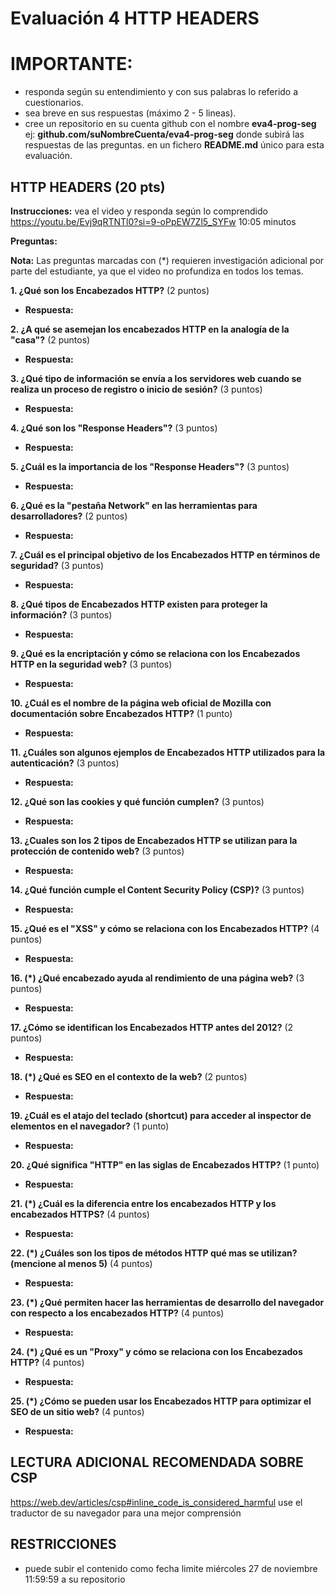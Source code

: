 # Evaluación 4 HTTP HEADERS

# IMPORTANTE:
- responda según su entendimiento y con sus palabras lo referido a cuestionarios. 
- sea breve en sus respuestas (máximo 2 - 5 lineas).
- cree un repositorio en su cuenta github con el nombre
**eva4-prog-seg** ej: **github.com/suNombreCuenta/eva4-prog-seg** donde subirá las respuestas de las preguntas.
en un fichero **README.md** único para esta evaluación.


##  HTTP HEADERS (20 pts)
**Instrucciones:** 
vea el video y responda según lo comprendido
https://youtu.be/Evj9qRTNTl0?si=9-oPpEW7Zl5_SYFw
10:05 minutos

**Preguntas:**

**Nota:** Las preguntas marcadas con (*) requieren investigación adicional por parte del estudiante, ya que el video no profundiza en todos los temas. 

**1. ¿Qué son los Encabezados HTTP?** (2 puntos)
*  **Respuesta:** 

**2. ¿A qué se asemejan los encabezados HTTP en la analogía de la "casa"?** (2 puntos)
*  **Respuesta:** 

**3. ¿Qué tipo de información se envía a los servidores web cuando se realiza un proceso de registro o inicio de sesión?** (3 puntos)
*  **Respuesta:** 

**4. ¿Qué son los "Response Headers"?** (3 puntos)
*  **Respuesta:** 

**5. ¿Cuál es la importancia de los "Response Headers"?** (3 puntos)
*  **Respuesta:** 

**6. ¿Qué es la "pestaña Network" en las herramientas para desarrolladores?** (2 puntos)
*  **Respuesta:** 

**7. ¿Cuál es el principal objetivo de los Encabezados HTTP en términos de seguridad?** (3 puntos)
*  **Respuesta:** 

**8. ¿Qué tipos de Encabezados HTTP existen para proteger la información?** (3 puntos)
*  **Respuesta:** 

**9. ¿Qué es la encriptación y cómo se relaciona con los Encabezados HTTP en la seguridad web?** (3 puntos)
*  **Respuesta:** 

**10. ¿Cuál es el nombre de la página web oficial de Mozilla con documentación sobre Encabezados HTTP?** (1 punto)
*  **Respuesta:** 

**11.  ¿Cuáles son algunos ejemplos de Encabezados HTTP utilizados para la autenticación?** (3 puntos)
*  **Respuesta:** 

**12.  ¿Qué son las cookies y qué función cumplen?** (3 puntos)
*  **Respuesta:** 

**13.  ¿Cuales son los 2 tipos de Encabezados HTTP se utilizan para la protección de contenido web?** (3 puntos)
*  **Respuesta:** 

**14.  ¿Qué función cumple el Content Security Policy (CSP)?** (3 puntos)
*  **Respuesta:** 

**15.  ¿Qué es el "XSS" y cómo se relaciona con los Encabezados HTTP?** (4 puntos)
*  **Respuesta:** 

**16. (*) ¿Qué encabezado ayuda al rendimiento de una página web?** (3 puntos)
*  **Respuesta:** 

**17.  ¿Cómo se identifican los Encabezados HTTP antes del 2012?** (2 puntos)
*  **Respuesta:** 

**18. (*) ¿Qué es SEO en el contexto de la web?** (2 puntos)
*  **Respuesta:** 

**19.  ¿Cuál es el atajo del teclado (shortcut) para acceder al inspector de elementos en el navegador?** (1 punto)
*  **Respuesta:** 

**20.  ¿Qué significa "HTTP" en las siglas de Encabezados HTTP?** (1 punto)
*  **Respuesta:** 

**21.  (*) ¿Cuál es la diferencia entre los encabezados HTTP y los encabezados HTTPS?** (4 puntos)
*  **Respuesta:** 

**22.  (*) ¿Cuáles son los tipos de métodos HTTP qué mas se utilizan? (mencione al menos 5)** (4 puntos)
*  **Respuesta:** 

**23.  (*) ¿Qué permiten hacer las herramientas de desarrollo del navegador con respecto a los encabezados HTTP?** (4 puntos)
*  **Respuesta:** 

**24.  (*) ¿Qué es un "Proxy" y cómo se relaciona con los Encabezados HTTP?** (4 puntos)
*  **Respuesta:** 

**25.  (*) ¿Cómo se pueden usar los Encabezados HTTP para optimizar el SEO de un sitio web?** (4 puntos)
*  **Respuesta:** 

## LECTURA ADICIONAL RECOMENDADA SOBRE CSP
https://web.dev/articles/csp#inline_code_is_considered_harmful
use el traductor de su navegador para una mejor comprensión


## RESTRICCIONES
- puede subir el contenido como fecha limite miércoles 27 de noviembre 11:59:59 a su repositorio

